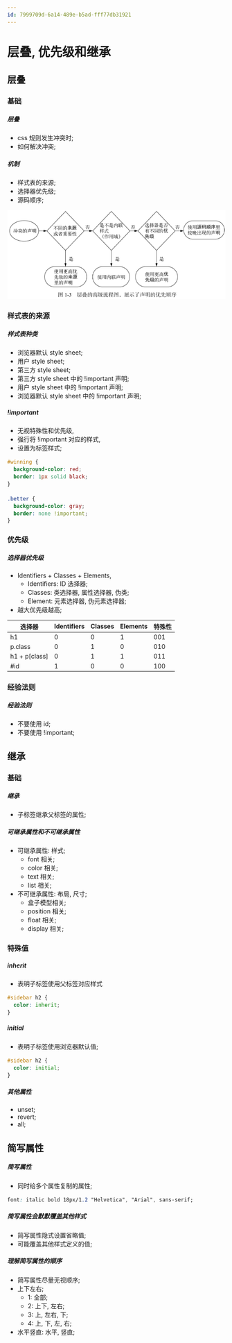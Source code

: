 ```yaml
---
id: 7999709d-6a14-489e-b5ad-fff77db31921
---
```


# 层叠, 优先级和继承

## 层叠

### 基础

##### 层叠

- css 规则发生冲突时;
- 如何解决冲突;

##### 机制

- 样式表的来源;
- 选择器优先级;
- 源码顺序;

![机制](./images/2023-06-28-20-04-43.png)

### 样式表的来源

##### 样式表种类

- 浏览器默认 style sheet;
- 用户 style sheet;
- 第三方 style sheet;
- 第三方 style sheet 中的 !important 声明;
- 用户 style sheet 中的 !important 声明;
- 浏览器默认 style sheet 中的 !important 声明;

##### !important

- 无视特殊性和优先级,
- 强行将 !important 对应的样式,
- 设置为标签样式;

```css
#winning {
  background-color: red;
  border: 1px solid black;
}

.better {
  background-color: gray;
  border: none !important;
}
```

### 优先级

##### 选择器优先级

- Identifiers + Classes + Elements,
  - Identifiers: ID 选择器;
  - Classes: 类选择器, 属性选择器, 伪类;
  - Element: 元素选择器, 伪元素选择器;
- 越大优先级越高;

| 选择器        | Identifiers | Classes | Elements | 特殊性 |
| ------------- | ----------- | ------- | -------- | ------ |
| h1            | 0           | 0       | 1        | 001    |
| p.class       | 0           | 1       | 0        | 010    |
| h1 + p[class] | 0           | 1       | 1        | 011    |
| \#id          | 1           | 0       | 0        | 100    |

### 经验法则

##### 经验法则

- 不要使用 id;
- 不要使用 !important;

## 继承

### 基础

##### 继承

- 子标签继承父标签的属性;

##### 可继承属性和不可继承属性

- 可继承属性: 样式;
  - font 相关;
  - color 相关;
  - text 相关;
  - list 相关;
- 不可继承属性: 布局, 尺寸;
  - 盒子模型相关;
  - position 相关;
  - float 相关;
  - display 相关;

### 特殊值

##### inherit

- 表明子标签使用父标签对应样式

```css
#sidebar h2 {
  color: inherit;
}
```

##### initial

- 表明子标签使用浏览器默认值;

```css
#sidebar h2 {
  color: initial;
}
```

##### 其他属性

- unset;
- revert;
- all;

## 简写属性

##### 简写属性

- 同时给多个属性复制的属性;

```css
font: italic bold 18px/1.2 "Helvetica", "Arial", sans-serif;
```

##### 简写属性会默默覆盖其他样式

- 简写属性隐式设置省略值;
- 可能覆盖其他样式定义的值;

##### 理解简写属性的顺序

- 简写属性尽量无视顺序;
- 上下左右;
  - 1: 全部;
  - 2: 上下, 左右;
  - 3: 上, 左右, 下;
  - 4: 上, 下, 左, 右;
- 水平竖直: 水平, 竖直;
